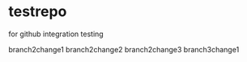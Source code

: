 # testrepo
for github integration testing


branch2change1
branch2change2
branch2change3
branch3change1

